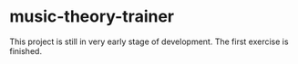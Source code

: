 # music-theory-trainer
This project is still in very early stage of development. The first exercise is finished.

